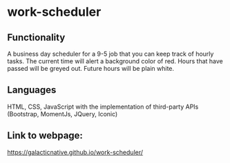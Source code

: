 # work-scheduler

## Functionality 
A business day scheduler for a 9-5 job that you can keep track of hourly tasks. The current time will alert a background color of red. Hours that have passed will be greyed out. Future hours will be plain white.

## Languages
HTML, CSS, JavaScript with the implementation of third-party APIs (Bootstrap, MomentJs, JQuery, Iconic)

## Link to webpage:
https://galacticnative.github.io/work-scheduler/

